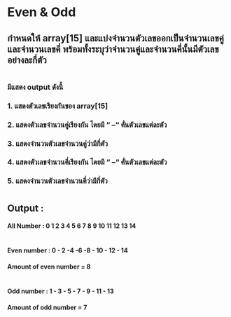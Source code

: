 # Even & Odd
## กำหนดให้ array[15] และแบ่งจำนวนตัวเลขออกเป็นจำนวนเลขคู่ และจำนวนเลขคี่ พร้อมทั้งระบุว่าจำนวนคู่และจำนวนคี่นั้นมีตัวเลขอย่างละกี่ตัว
#
### มีแสดง output ดังนี้
### 1. แสดงตัวเลขเรียงกันของ array[15]
### 2. แสดงตัวเลขจำนวนคู่เรียงกัน โดยมี “ –“ คั่นตัวเลขแต่ละตัว
### 3. แสดงจำนวนตัวเลขจำนวนคู่ว่ามีกี่ตัว
### 4. แสดงตัวเลขจำนวนคี่เรียงกัน โดยมี “ –“ คั่นตัวเลขแต่ละตัว
### 5. แสดงจำนวนตัวเลขจำนวนคี่ว่ามีกี่ตัว
#
#
## Output :
#### All Number  : 0 1 2 3 4 5 6 7 8 9 10 11 12 13 14
#
#### Even number : 0 - 2 -4 -6 -8 - 10 - 12 - 14
#### Amount of even number = 8
#
#### Odd number  : 1 - 3 - 5 - 7 - 9 - 11 - 13
#### Amount of odd number = 7
